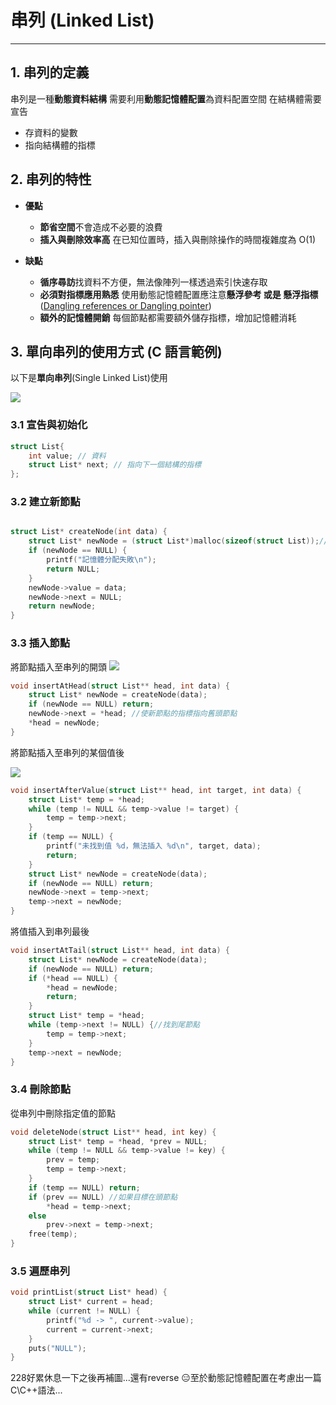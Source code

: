 # 串列 (Linked List)

---

## 1. 串列的定義

串列是一種**動態資料結構**
需要利用**動態記憶體配置**為資料配置空間
在結構體需要宣告

- 存資料的變數
- 指向結構體的指標

## 2. 串列的特性

- **優點**
  - **節省空間**不會造成不必要的浪費
  - **插入與刪除效率高** 在已知位置時，插入與刪除操作的時間複雜度為 O(1)

- **缺點**  
  - **循序尋訪**找資料不方便，無法像陣列一樣透過索引快速存取
  - **必須對指標應用熟悉** 使用動態記憶體配置應注意**懸浮參考 或是 懸浮指標**([Dangling references or Dangling pointer](https://zh.wikipedia.org/zh-tw/%E8%BF%B7%E9%80%94%E6%8C%87%E9%92%88))
  - **額外的記憶體開銷** 每個節點都需要額外儲存指標，增加記憶體消耗

## 3. 單向串列的使用方式 (C 語言範例)

以下是**單向串列**(Single Linked List)使用

![ ](https://raw.githubusercontent.com/tim941008/note/main/resource/Singlelist.png)

### 3.1 宣告與初始化

```c
struct List{
    int value; // 資料
    struct List* next; // 指向下一個結構的指標
};
```

### 3.2 建立新節點

```c

struct List* createNode(int data) {
    struct List* newNode = (struct List*)malloc(sizeof(struct List));//分配記憶體
    if (newNode == NULL) {
        printf("記憶體分配失敗\n");
        return NULL;
    }
    newNode->value = data;
    newNode->next = NULL;
    return newNode;
}
```

### 3.3 插入節點

將節點插入至串列的開頭
![ ](https://raw.githubusercontent.com/tim941008/note/main/resource/newnode.gif)

```c
void insertAtHead(struct List** head, int data) {
    struct List* newNode = createNode(data);
    if (newNode == NULL) return;
    newNode->next = *head; //使新節點的指標指向舊頭節點
    *head = newNode;
}
```

將節點插入至串列的某個值後

![ ](https://raw.githubusercontent.com/tim941008/note/main/resource/SLLinsert.gif)

```c
void insertAfterValue(struct List** head, int target, int data) {
    struct List* temp = *head;
    while (temp != NULL && temp->value != target) {
        temp = temp->next;
    }
    if (temp == NULL) {
        printf("未找到值 %d，無法插入 %d\n", target, data);
        return;
    }
    struct List* newNode = createNode(data);
    if (newNode == NULL) return;
    newNode->next = temp->next;
    temp->next = newNode;
}
```

將值插入到串列最後

```c
void insertAtTail(struct List** head, int data) {
    struct List* newNode = createNode(data);
    if (newNode == NULL) return;
    if (*head == NULL) {
        *head = newNode;
        return;
    }
    struct List* temp = *head;
    while (temp->next != NULL) {//找到尾節點
        temp = temp->next;
    }
    temp->next = newNode;
}
```

### 3.4 刪除節點

從串列中刪除指定值的節點

```c
void deleteNode(struct List** head, int key) {
    struct List* temp = *head, *prev = NULL;
    while (temp != NULL && temp->value != key) {
        prev = temp;
        temp = temp->next;
    }
    if (temp == NULL) return;
    if (prev == NULL) //如果目標在頭節點
        *head = temp->next;
    else
        prev->next = temp->next;
    free(temp);
}

```

### 3.5 遍歷串列

```c
void printList(struct List* head) {
    struct List* current = head;
    while (current != NULL) {
        printf("%d -> ", current->value);
        current = current->next;
    }
    puts("NULL");
}
```

228好累休息一下之後再補圖...還有reverse
😑至於動態記憶體配置在考慮出一篇C\C++語法...  
